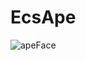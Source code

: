 # EcsApe 
![apeFace](https://user-images.githubusercontent.com/37613162/199850800-10f38acd-f556-4f08-a42e-e7502eb120c7.png)


